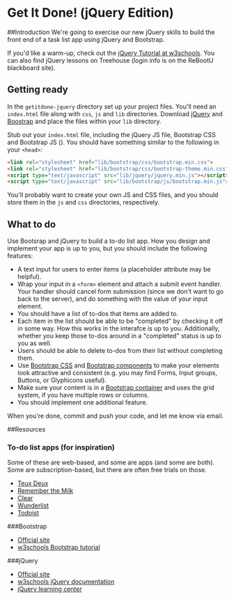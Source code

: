 # Get It Done! (jQuery Edition)

##Introduction
We're going to exercise our new jQuery skills to build the front end of a task list app using jQuery and Bootstrap.

If you'd like a warm-up, check out the [jQuery Tutorial at w3schools](http://www.w3schools.com/jquery/). You can also find jQuery lessons on Treehouse (login info is on the ReBootU blackboard site).

## Getting ready
In the `getitdone-jquery` directory set up your project files. You'll need an `index.html` file along with `css`, `js` and `lib` directories. Download [jQuery](http://jquery.com/download/) and [Boostrap](http://getbootstrap.com) and place the files within your `lib` directory.

Stub out your `index.html` file, including the jQuery JS file, Bootstrap CSS and Bootstrap JS (). You should have something similar to the following in your `<head>`:
```html
<link rel="stylesheet" href="lib/bootstrap/css/bootstrap.min.css">
<link rel="stylesheet" href="lib/bootstrap/css/bootstrap-theme.min.css">
<script type="text/javascript" src="lib/jquery/jquery.min.js"></script>
<script type="text/javascript" src="lib/bootstrap/js/bootstrap.min.js"></script>
```

You'll probably want to create your own JS and CSS files, and you should store them in the `js` and `css` directories, respectively.

## What to do

Use Bootsrap and jQuery to build a to-do list app. How you design and implement your app is up to you, but you should include the following features:
* A text input for users to enter items (a placeholder attribute may be helpful).
* Wrap your input in a `<form>` element and attach a submit event handler. Your handler should cancel form submission (since we don't want to go back to the server), and do something with the value of your input element.
* You should have a list of to-dos that items are added to.
* Each item in the list should be able to be "completed" by checking it off in some way. How this works in the interafce is up to you. Additionally, whether you keep those to-dos around in a "completed" status is up to you as well.
* Users should be able to delete to-dos from their list without completing them.
* Use [Bootstrap CSS](http://getbootstrap.com/css/) and [Bootstrap components](http://getbootstrap.com/components/) to make your elements look attractive and consistent (e.g. you may find Forms, Input groups, Buttons, or Glyphicons useful).
* Make sure your content is in a [Bootstrap container](http://getbootstrap.com/css/#grid) and uses the grid system, if you have multiple rows or columns.
* You should implement one additional feature.

When you're done, commit and push your code, and let me know via email.

##Resources

### To-do list apps (for inspiration)
Some of these are web-based, and some are apps (and some are both). Some are subscription-based, but there are often free trials on those.
* [Teux Deux](https://teuxdeux.com)
* [Remember the Milk](https://www.rememberthemilk.com)
* [Clear](http://realmacsoftware.com/clear/)
* [Wunderlist](https://www.wunderlist.com)
* [Todoist](https://en.todoist.com/seeYou)

###Bootstrap
* [Official site](http://getbootstrap.com)
* [w3schools Bootstrap tutorial](http://www.w3schools.com/bootstrap/)


###jQuery
* [Official site](https://jquery.com)
* [w3schools jQuery documentation](http://www.w3schools.com/jquery/)
* [jQuery learning center](http://learn.jquery.com)